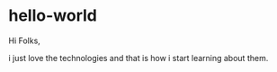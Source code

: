 # hello-world

Hi Folks,

i just love the technologies and that is how i start learning about them.
